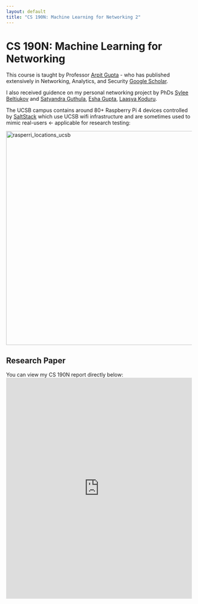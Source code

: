 ```yaml
---
layout: default
title: "CS 190N: Machine Learning for Networking 2"
---
```


# CS 190N: Machine Learning for Networking 

This course is taught by Professor [Arpit Gupta](https://sites.cs.ucsb.edu/~arpitgupta/) - who has published extensively in Networking, Analytics, and Security [Google Scholar](https://scholar.google.com/citations?view_op=list_works&hl=en&hl=en&user=lc3R9-wAAAAJ).

I also received guidence on my personal networking project by PhDs [Sylee Beltiukov](https://maybe-hello-world.github.io) and [Satyandra Guthula](https://www.linkedin.com/in/satyandra-guthula-59b25363/), [Esha Gupta](https://www.linkedin.com/in/esha-gupta01/), [Laasya Koduru](https://lmkoduru.github.io).

The UCSB campus contains around 80+ Raspberry Pi 4 devices controlled by [SaltStack](https://github.com/saltstack/salt) which use UCSB wifi infrastructure and are sometimes used to mimic real-users <- applicable for research testing:

<img width="581" alt="rasperri_locations_ucsb" src="https://github.com/user-attachments/assets/7f060970-3f1a-4f95-8ac9-d2a576dfff77">


## Research Paper

You can view my CS 190N report directly below:
<embed src="https://freddiek4/-user-.github.io/cs-190n-report.pdf" type="application/pdf" width="100%" height="600px"/>
